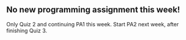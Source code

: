 ## No new programming assignment this week!

Only Quiz 2 and continuing PA1 this week. Start PA2 next week, after finishing Quiz 3.